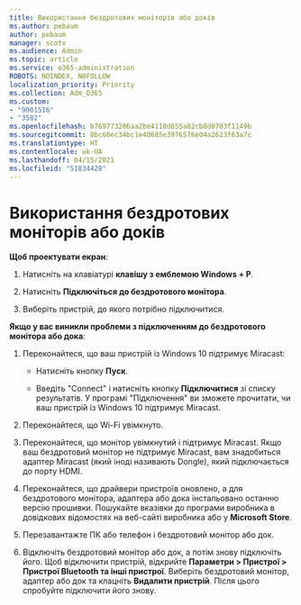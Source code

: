 ```yaml
---
title: Використання бездротових моніторів або доків
ms.author: pebaum
author: pebaum
manager: scotv
ms.audience: Admin
ms.topic: article
ms.service: o365-administration
ROBOTS: NOINDEX, NOFOLLOW
localization_priority: Priority
ms.collection: Adm_O365
ms.custom:
- "9001516"
- "3582"
ms.openlocfilehash: b769773206aa2be4118d655a82cb8d0703f1149b
ms.sourcegitcommit: 8bc60ec34bc1e40685e3976576e04a2623f63a7c
ms.translationtype: HT
ms.contentlocale: uk-UA
ms.lasthandoff: 04/15/2021
ms.locfileid: "51834428"
---
```

# <a name="use-wireless-displays-or-docks"></a>Використання бездротових моніторів або доків

**Щоб проектувати екран**:

1. Натисніть на клавіатурі **клавішу з емблемою Windows + P**.

2. Натисніть **Підключіться до бездротового монітора**.

3. Виберіть пристрій, до якого потрібно підключитися.

**Якщо у вас виникли проблеми з підключенням до бездротового монітора або дока**:

1. Переконайтеся, що ваш пристрій із Windows 10 підтримує Miracast: 

    - Натисніть кнопку **Пуск**.
    
    - Введіть "Connect" і натисніть кнопку **Підключитися** зі списку результатів. У програмі "Підключення" ви зможете прочитати, чи ваш пристрій із Windows 10 підтримує Miracast. 

2. Переконайтеся, що Wi-Fi увімкнуто. 

3. Переконайтеся, що монітор увімкнутий і підтримує Miracast. Якщо ваш бездротовий монітор не підтримує Miracast, вам знадобиться адаптер Miracast (який іноді називають Dongle), який підключається до порту HDMI.

4. Переконайтеся, що драйвери пристроїв оновлено, а для бездротового монітора, адаптера або дока інстальовано останню версію прошивки. Пошукайте вказівки до програми виробника в довідкових відомостях на веб-сайті виробника або у **Microsoft Store**.

5. Перезавантажте ПК або телефон і бездротовий монітор або док.

6. Відключіть бездротовий монітор або док, а потім знову підключіть його. Щоб відключити пристрій, відкрийте **Параметри > Пристрої > Пристрої Bluetooth та інші пристрої**. Виберіть бездротовий монітор, адаптер або док та клацніть **Видалити пристрій**. Після цього спробуйте підключити його знову.
